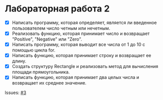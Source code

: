 # Лабораторная работа 2
* [x] Написать программу, которая определяет, является ли введенное пользователем число четным или нечетным.
* [x] Реализовать функцию, которая принимает число и возвращает "Positive", "Negative" или "Zero".
* [x] Написать программу, которая выводит все числа от 1 до 10 с помощью цикла for.
* [x] Написать функцию, которая принимает строку и возвращает ее длину.
* [x] Создать структуру Rectangle и реализовать метод для вычисления площади прямоугольника.
* [x] Написать функцию, которая принимает два целых числа и возвращает их среднее значение.

Issues: [#3](https://github.com/exodie/labs-programming-go/issues/3)